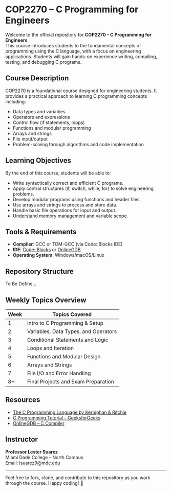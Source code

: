 # COP2270 – C Programming for Engineers

Welcome to the official repository for **COP2270 – C Programming for Engineers**.  
This course introduces students to the fundamental concepts of programming using the C language, with a focus on engineering applications. Students will gain hands-on experience writing, compiling, testing, and debugging C programs.

## Course Description

COP2270 is a foundational course designed for engineering students. It provides a practical approach to learning C programming concepts including:

- Data types and variables
- Operators and expressions
- Control flow (if statements, loops)
- Functions and modular programming
- Arrays and strings
- File input/output
- Problem-solving through algorithms and code implementation

## Learning Objectives

By the end of this course, students will be able to:

- Write syntactically correct and efficient C programs.
- Apply control structures (if, switch, while, for) to solve engineering problems.
- Develop modular programs using functions and header files.
- Use arrays and strings to process and store data.
- Handle basic file operations for input and output.
- Understand memory management and variable scope.

## Tools & Requirements

- **Compiler**: GCC or TDM-GCC (via Code::Blocks IDE)
- **IDE**: [Code::Blocks](http://www.codeblocks.org/) or [OnlineGDB](https://www.onlinegdb.com/)
- **Operating System**: Windows/macOS/Linux

## Repository Structure
 To Be Define...

 
## Weekly Topics Overview

| Week | Topics Covered                             |
|------|---------------------------------------------|
| 1    | Intro to C Programming & Setup              |
| 2    | Variables, Data Types, and Operators        |
| 3    | Conditional Statements and Logic            |
| 4    | Loops and Iteration                         |
| 5    | Functions and Modular Design                |
| 6    | Arrays and Strings                          |
| 7    | File I/O and Error Handling                 |
| 8+   | Final Projects and Exam Preparation         |

## Resources

- [The C Programming Language by Kernighan & Ritchie](https://en.wikipedia.org/wiki/The_C_Programming_Language)
- [C Programming Tutorial – GeeksforGeeks](https://www.geeksforgeeks.org/c-programming-language/)
- [OnlineGDB – C Compiler](https://www.onlinegdb.com/online_c_compiler)

## Instructor

**Professor Lester Suarez**  
Miami Dade College – North Campus  
Email: lsuarez9@mdc.edu  

---

Feel free to fork, clone, and contribute to this repository as you work through the course. Happy coding! 🚀

